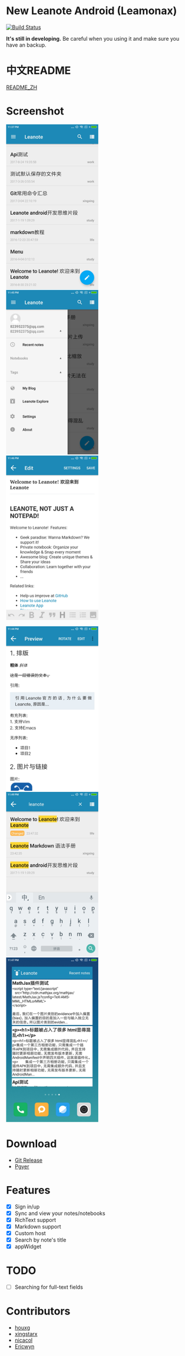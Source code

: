 # New Leanote Android (Leamonax)

[![Build Status](https://travis-ci.org/leanote/leanote-android.svg?branch=master)](https://travis-ci.org/leanote/leanote-android?branch=master)

**It's still in developing.** Be careful when you using it and make sure you have an backup.

# 中文README
[README_ZH](README-zh.md)

# Screenshot
<img src="screenshot/MainActivity.png" alt="MainActivity" width="250" height="446">&ensp; &ensp;<img src="screenshot/Navigation.png" alt="Navigation" width="250" height="446">&ensp; &ensp;<img src="screenshot/RichText.png" alt="RichText" width="250" height="446"> <br>

<img src="screenshot/Markdown.png" alt="Markdown" width="250" height="446">&ensp; &ensp;<img src="screenshot/Search.png" alt="Search" width="250" height="446">&ensp; &ensp;<img src="screenshot/AppWidget.png" alt="AppWidget" width="250" height="446"> <br>


# Download
- [Git Release](https://github.com/leanote/leanote-android/releases/latest)
- [Pgyer](https://www.pgyer.com/Leanote)

# Features
- [x] Sign in/up
- [x] Sync and view your notes/notebooks
- [x] RichText support
- [x] Markdown support
- [x] Custom host
- [x] Search by note's title
- [x] appWidget

# TODO
- [ ] Searching for full-text fields

# Contributors

- [houxg](https://github.com/houxg)
- [xingstarx](https://github.com/xingstarx)
- [nicacol](https://github.com/nicacol)
- [Ericwyn](https://github.com/Ericwyn)
